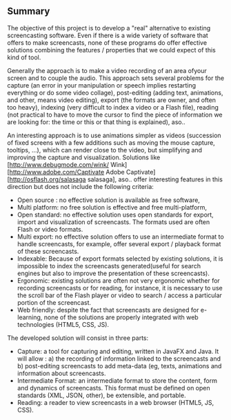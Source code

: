 ## Summary ##

The objective of this project is to develop a "real" alternative to existing screencasting software. Even if there is a wide variety of software that offers to make screencasts, none of these programs do offer effective solutions combining the features / properties that we could expect of this kind of tool. 

Generally the approach is to make a video recording of an area of ​​your screen and to couple the audio. This approach sets several problems for the capture (an error in your manipulation or speech implies restarting everything or do some video collage), post-editing (adding text, animations, and other, means video editing), export (the formats are owner, and often too heavy), indexing (very difficult to index a video or a Flash file), reading (not practical to have to move the cursor to find the piece of information we are looking for: the time or this or that thing is explained), aso..

An interesting approach is to use animations simpler as videos  (succession of fixed screens with a few additions such as moving the mouse capture, tooltips, ...), which can render close to the video, but simplifying and improving the capture and visualization. Solutions like [http://www.debugmode.com/wink/ Wink] [http://www.adobe.com/Captivate Adobe Captivate] [http://osflash.org/salasaga salasaga], aso.. offer interesting features in this direction but does not include the following criteria:

* Open source : no effective solution is available as free software,
* Multi platform: no free solution is effective and free multi-platform,
* Open standard: no effective solution uses open standards for export, import and visualization of screencasts. The formats used are often Flash or video formats.
* Multi export: no effective solution offers to use an intermediate format to handle screencasts, for example, offer several export / playback format of these screencasts.
* Indexable: Because of export formats selected by existing solutions, it is impossible to index the screencasts generated(useful for search engines but also to improve the presentation of these screencasts).
* Ergonomic: existing solutions are often not very ergonomic whether for recording screencasts or for reading, for instance, it is necessary to use the scroll bar of the Flash player or video to search / access a particular portion of the screencast.
* Web friendly: despite the fact that screencasts are designed for e-learning, none of the solutions are properly integrated with web technologies (HTML5, CSS, JS).

The developed solution will consist in three parts:
* Capture: a tool for capturing and editing, written in JavaFX and Java. It will allow : a) the recording of information linked to the screencasts and b) post-editing screencasts to add meta-data (eg, texts, animations and information about screencasts.
* Intermediate Format: an intermediate format to store the content, form and dynamics of screencasts. This format must be defined on open standards (XML, JSON, other), be extensible, and portable.
* Reading: a reader to view screencasts in a web browser (HTML5, JS, CSS).
